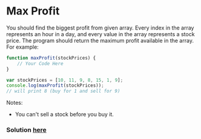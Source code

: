 # Max Profit
You should find the biggest profit from given array.
Every index in the array represents an hour in a day, and every value in the array represents a stock price. 
The program should return the maximum profit available in the array.
For example:
```javascript
function maxProfit(stockPrices) {
    // Your Code Here
}

var stockPrices = [10, 11, 9, 8, 15, 1, 9];
console.log(maxProfit(stockPrices)); 
// will print 8 (buy for 1 and sell for 9)
```

Notes:
- You can't sell a stock before you buy it.

### Solution [here](./maxProfit.js)
